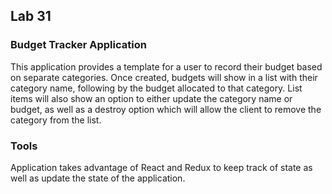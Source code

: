 ## Lab 31

### Budget Tracker Application

This application provides a template for a user to record their budget based on separate categories. Once created, budgets will show in a list with their category name, following by the budget allocated to that category. List items will also show an option to either update the category name or budget, as well as a destroy option which will allow the client to remove the category from the list.

### Tools

Application takes advantage of React and Redux to keep track of state as well as update the state of the application.